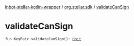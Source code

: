 [inbot-stellar-kotlin-wrapper](../index.md) / [org.stellar.sdk](index.md) / [validateCanSign](./validate-can-sign.md)

# validateCanSign

`fun KeyPair.validateCanSign(): `[`Unit`](https://kotlinlang.org/api/latest/jvm/stdlib/kotlin/-unit/index.html)
